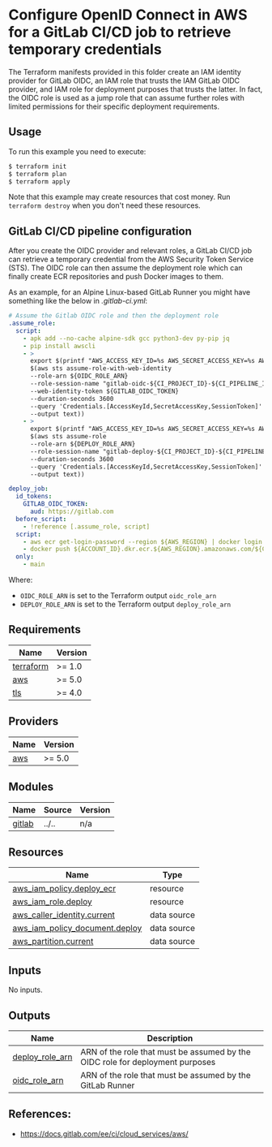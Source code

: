 # Configure OpenID Connect in AWS for a GitLab CI/CD job to retrieve temporary credentials

The Terraform manifests provided in this folder create an IAM identity provider for GitLab OIDC, an IAM role that trusts the IAM GitLab OIDC provider, and IAM role for deployment purposes that trusts the latter. In fact, the OIDC role is used as a jump role that can assume further roles with limited permissions for their specific deployment requirements.

## Usage

To run this example you need to execute:

```bash
$ terraform init
$ terraform plan
$ terraform apply
```

Note that this example may create resources that cost money. Run `terraform destroy` when you don't need these resources.

## GitLab CI/CD pipeline configuration

After you create the OIDC provider and relevant roles, a GitLab CI/CD job can retrieve a temporary credential from the AWS Security Token Service (STS). The OIDC role can then assume the deployment role which can finally create ECR repositories and push Docker images to them.

As an example, for an Alpine Linux-based GitLab Runner you might have something like the below in _.gitlab-ci.yml_:

```yaml
# Assume the Gitlab OIDC role and then the deployment role 
.assume_role:
  script:
    - apk add --no-cache alpine-sdk gcc python3-dev py-pip jq
    - pip install awscli
    - >
      export $(printf "AWS_ACCESS_KEY_ID=%s AWS_SECRET_ACCESS_KEY=%s AWS_SESSION_TOKEN=%s"
      $(aws sts assume-role-with-web-identity
      --role-arn ${OIDC_ROLE_ARN}
      --role-session-name "gitlab-oidc-${CI_PROJECT_ID}-${CI_PIPELINE_ID}"
      --web-identity-token ${GITLAB_OIDC_TOKEN}
      --duration-seconds 3600
      --query 'Credentials.[AccessKeyId,SecretAccessKey,SessionToken]'
      --output text))
    - >
      export $(printf "AWS_ACCESS_KEY_ID=%s AWS_SECRET_ACCESS_KEY=%s AWS_SESSION_TOKEN=%s"
      $(aws sts assume-role
      --role-arn ${DEPLOY_ROLE_ARN}
      --role-session-name "gitlab-deploy-${CI_PROJECT_ID}-${CI_PIPELINE_ID}"
      --duration-seconds 3600
      --query 'Credentials.[AccessKeyId,SecretAccessKey,SessionToken]'
      --output text))

deploy_job:
  id_tokens:
    GITLAB_OIDC_TOKEN:
      aud: https://gitlab.com
  before_script:
    - !reference [.assume_role, script]
  script:
    - aws ecr get-login-password --region ${AWS_REGION} | docker login --username AWS --password-stdin ${ACCOUNT_ID}.dkr.ecr.${AWS_REGION}.amazonaws.com
    - docker push ${ACCOUNT_ID}.dkr.ecr.${AWS_REGION}.amazonaws.com/${CI_PROJECT_NAME}:${CI_COMMIT_REF_SLUG}-${CI_COMMIT_SHORT_SHA}
  only:
    - main
```

Where:
- `OIDC_ROLE_ARN` is set to the Terraform output `oidc_role_arn`
- `DEPLOY_ROLE_ARN` is set to the Terraform output `deploy_role_arn`

<!-- BEGINNING OF PRE-COMMIT-TERRAFORM DOCS HOOK -->
## Requirements

| Name | Version |
|------|---------|
| <a name="requirement_terraform"></a> [terraform](#requirement\_terraform) | >= 1.0 |
| <a name="requirement_aws"></a> [aws](#requirement\_aws) | >= 5.0 |
| <a name="requirement_tls"></a> [tls](#requirement\_tls) | >= 4.0 |

## Providers

| Name | Version |
|------|---------|
| <a name="provider_aws"></a> [aws](#provider\_aws) | >= 5.0 |

## Modules

| Name | Source | Version |
|------|--------|---------|
| <a name="module_gitlab"></a> [gitlab](#module\_gitlab) | ../.. | n/a |

## Resources

| Name | Type |
|------|------|
| [aws_iam_policy.deploy_ecr](https://registry.terraform.io/providers/hashicorp/aws/latest/docs/resources/iam_policy) | resource |
| [aws_iam_role.deploy](https://registry.terraform.io/providers/hashicorp/aws/latest/docs/resources/iam_role) | resource |
| [aws_caller_identity.current](https://registry.terraform.io/providers/hashicorp/aws/latest/docs/data-sources/caller_identity) | data source |
| [aws_iam_policy_document.deploy](https://registry.terraform.io/providers/hashicorp/aws/latest/docs/data-sources/iam_policy_document) | data source |
| [aws_partition.current](https://registry.terraform.io/providers/hashicorp/aws/latest/docs/data-sources/partition) | data source |

## Inputs

No inputs.

## Outputs

| Name | Description |
|------|-------------|
| <a name="output_deploy_role_arn"></a> [deploy\_role\_arn](#output\_deploy\_role\_arn) | ARN of the role that must be assumed by the OIDC role for deployment purposes |
| <a name="output_oidc_role_arn"></a> [oidc\_role\_arn](#output\_oidc\_role\_arn) | ARN of the role that must be assumed by the GitLab Runner |
<!-- END OF PRE-COMMIT-TERRAFORM DOCS HOOK -->

## References:
- https://docs.gitlab.com/ee/ci/cloud_services/aws/
